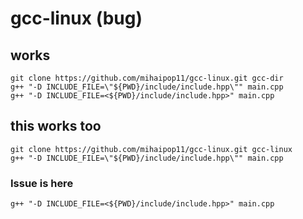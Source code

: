 # gcc-linux (bug)

## works
```
git clone https://github.com/mihaipop11/gcc-linux.git gcc-dir
g++ "-D INCLUDE_FILE=\"${PWD}/include/include.hpp\"" main.cpp
g++ "-D INCLUDE_FILE=<${PWD}/include/include.hpp>" main.cpp
```
## this works too
```
git clone https://github.com/mihaipop11/gcc-linux.git gcc-linux
g++ "-D INCLUDE_FILE=\"${PWD}/include/include.hpp\"" main.cpp
```

### Issue is here
```
g++ "-D INCLUDE_FILE=<${PWD}/include/include.hpp>" main.cpp
```
